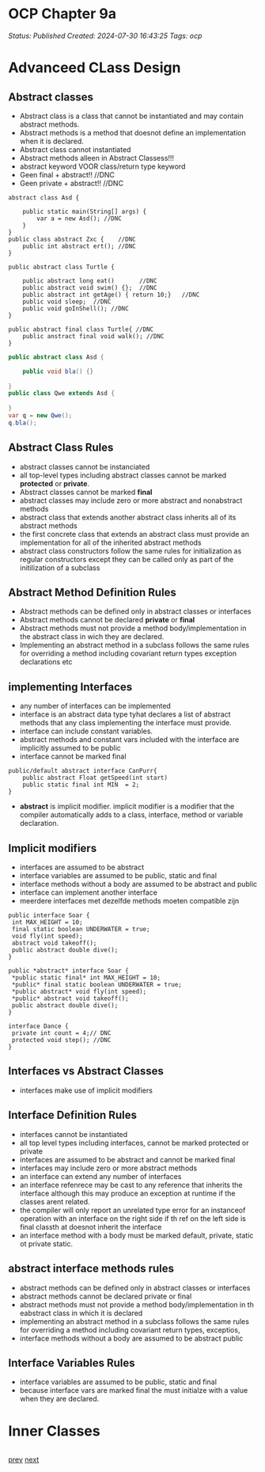 # OCP Chapter 9a

_Status: Published_
_Created: 2024-07-30 16:43:25_
_Tags: ocp_

# Advanceed CLass Design

## Abstract classes
- Abstract class is a class that cannot be instantiated and may contain abstract methods.
- Abstract methods is a method that doesnot define an implementation when it is declared.
- Abstract class cannot instantiated
- Abstract methods alleen in Abstract Classess!!!
- abstract keyword VOOR class/return type keyword
- Geen final + abstract!!   //DNC
- Geen private + abstract!! //DNC
```
abstract class Asd {

    public static main(String[] args) {
        var a = new Asd(); //DNC
    }
}
public class abstract Zxc {    //DNC
    public int abstract ert(); //DNC
}

public abstract class Turtle {

    public abstract long eat()       //DNC
    public abstract void swim() {};  //DNC
    public abstract int getAge() { return 10;}   //DNC
    public void sleep;  //DNC
    public void goInShell(); //DNC
}

public abstract final class Turtle{ //DNC
    public anstract final void walk(); //DNC
}

```





```Java
public abstract class Asd {

    public void bla() {}
    
}
public class Qwe extends Asd {
    
}
var q = new Qwe();
q.bla();
```

## Abstract Class Rules
- abstract classes cannot be instanciated
- all top-level types including abstract classes cannot be marked **protected** or **private**.
- Abstract classes cannot be marked **final**
- abstract classes may include zero or more abstract and nonabstract methods
- abstract class that extends another abstract class inherits all of its abstract methods
- the first concrete class that extends an abstract class must provide an implementation for all of the inherited abstract methods
- abstract class constructors follow the same rules for initialization as regular constructors except they can be called only as part of the initilization of a subclass

## Abstract Method Definition Rules
- Abstract methods can be defined only in abstract classes or interfaces
- Abstract methods cannot be declared **private** or **final** 
- Abstract methods must not provide a method body/implementation in the abstract class in wich they are declared.
- Implementing an abstract method in a subclass follows the same rules for overriding a method including covariant return types exception declarations etc


## implementing Interfaces
- any number of interfaces can be implemented
- interface is an abstract data type tyhat declares a list of abstract methods that any class implementing the interface must provide.
- interface can include constant variables.
- abstract methods and constant vars included with the interface are implicitly assumed to be public
- interface cannot be marked final

```
public/default abstract interface CanPurr{ 
    public abstract Float getSpeed(int start)
    public static final int MIN  = 2;
}
```
- **abstract** is implicit modifier. implicit modifier is a modifier that the compiler automatically adds to a class, interface, method or variable declaration.

## Implicit modifiers
- interfaces are assumed to be abstract
- interface variables are assumed to be public, static and final
- interface methods without a body are assumed to be abstract and public
- interface can implement another interface
- meerdere interfaces met dezelfde methods moeten compatible zijn
```
public interface Soar {
 int MAX_HEIGHT = 10;
 final static boolean UNDERWATER = true;
 void fly(int speed);
 abstract void takeoff();
 public abstract double dive();
}

public *abstract* interface Soar {
 *public static final* int MAX_HEIGHT = 10;
 *public* final static boolean UNDERWATER = true;
 *public abstract* void fly(int speed);
 *public* abstract void takeoff();
 public abstract double dive();
}

interface Dance {
 private int count = 4;// DNC
 protected void step(); //DNC
}
```

## Interfaces vs Abstract Classes
- interfaces make use of implicit modifiers

## Interface Definition Rules
- interfaces cannot be instantiated
- all top level types including interfaces, cannot be marked protected or private
- interfaces are assumed to be abstract and cannot be marked final
- interfaces may include zero or more abstract methods
- an interface can extend any number of interfaces
- an interface refenrece may be cast to any reference that inherits the interface although this may produce an exception at runtime if the classes arent related.
- the compiler will only report an unrelated type error for an instanceof operation with an interface on the right side if th ref on the left side is final classth at doesnot inherit the interface
- an interface method with a body must be marked default, private, static ot private static.

## abstract interface methods rules
- abstract methods can be defined only in abstract classes or interfaces
- abstract methods cannot be declared private or final
- abstract methods must not provide a method body/implementation in th eabstract class in which it is declared
- implementing an abstract method in  a subclass follows the same rules for overriding a method including covariant return types, exceptios,
- interface methods without a body are assumed to be abstract public

## Interface Variables Rules
- interface variables are assumed to be public, static and final
- because interface vars are marked final the must initialze with a value when they are declared.

# Inner Classes




```Java

```
[prev](http://hjh.devsnips.nl/ocp09)
[next](http://hjh.devsnips.nl/ocp10)